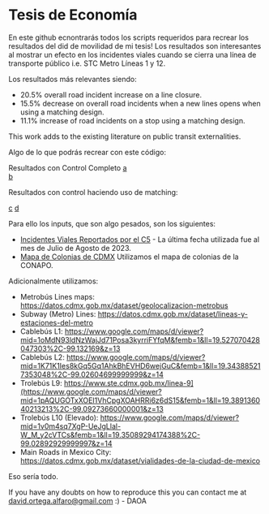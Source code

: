 # Tesis de Economía
En este github ecnontrarás todos los scripts requeridos para recrear los resultados del did de movilidad de mi tesis!
Los resultados son interesantes al mostrar un efecto en los incidentes viales cuando se cierra una línea de transporte público i.e. STC Metro Líneas 1 y 12.

Los resultados más relevantes siendo:
* 20.5% overall road incident increase on a line closure.
* 15.5% decrease on overall road incidents when a new lines opens when using a matching design.
* 11.1% increase of road incidents on a stop using a matching design.

This work adds to the existing literature on public transit externalities.

Algo de lo que podrás recrear con este código: 

Resultados con Control Completo
[a](imgs/complete_map.png)	
[b](imgs/complete_1.png)

Resultados con control haciendo uso de matching:

[c](imgs/matched_map.png)
[d](imgs/complete_2.png)

Para ello los inputs, que son algo pesados, son los siguientes:

* [Incidentes Viales Reportados por el C5](https://datos.cdmx.gob.mx/dataset/groups/incidentes-viales-c5) - La última fecha utilizada fue al mes de Julio de Agosto de 2023.
* [Mapa de Colonias de CDMX](http://www.conapo.gob.mx/work/models/CONAPO/Marginacion/Datos_Abiertos/Colonia/imc2020_shp.zip) Utilizamos el mapa de colonias de la CONAPO. 

Adicionalmente utilizamos: 

* Metrobús Lines maps: https://datos.cdmx.gob.mx/dataset/geolocalizacion-metrobus
* Subway (Metro) Lines: https://datos.cdmx.gob.mx/dataset/lineas-y-estaciones-del-metro
* Cablebús L1: https://www.google.com/maps/d/viewer?mid=1oMdN93ldNzWajJd71Posa3kyrriFYfqM&femb=1&ll=19.527070428047303%2C-99.132169&z=13
* Cablebús L2: https://www.google.com/maps/d/viewer?mid=1K71K1Ies8kGq5Gq1AhkBhEVHD6wejGuC&femb=1&ll=19.343885217353048%2C-99.02604699999999&z=14
* Trolebús L9: https://www.ste.cdmx.gob.mx/linea-9](https://www.google.com/maps/d/viewer?mid=1pAQUGOTxXOEI1VhCpgXOAHRRi6z6dS15&femb=1&ll=19.389136040213213%2C-99.09273660000001&z=13
* Trolebús L10 (Elevado): https://www.google.com/maps/d/viewer?mid=1v0m4sq7XgP-UeJgLlal-W_M_y2cVTCs&femb=1&ll=19.35089294174388%2C-99.02892929999997&z=14
* Main Roads in Mexico City: https://datos.cdmx.gob.mx/dataset/vialidades-de-la-ciudad-de-mexico

Eso sería todo.

If you have any doubts on how to reproduce this you can contact me at david.ortega.alfaro@gmail.com :) - DAOA
